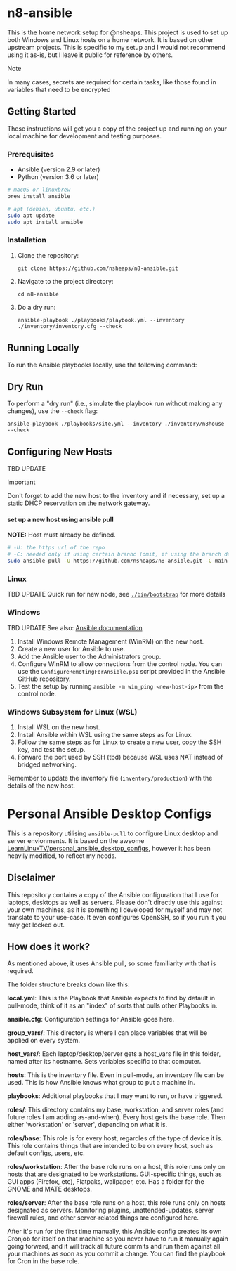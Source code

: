 # n8-ansible

This is the home network setup for @nsheaps. This project is used to set up both Windows and Linux hosts on a home network. It is based on other upstream projects. This is specific to my setup and I would not recommend using it as-is, but I leave it public for reference by others.

> [!NOTE]
> In many cases, secrets are required for certain tasks, like those found in variables that need to be encrypted 

## Getting Started

These instructions will get you a copy of the project up and running on your local machine for development and testing purposes.

### Prerequisites

- Ansible (version 2.9 or later)
- Python (version 3.6 or later)

```bash
# macOS or linuxbrew
brew install ansible

# apt (debian, ubuntu, etc.)
sudo apt update
sudo apt install ansible
```

### Installation

1. Clone the repository:
    ```
    git clone https://github.com/nsheaps/n8-ansible.git
    ```
2. Navigate to the project directory:
    ```
    cd n8-ansible
    ```
3. Do a dry run:
    ```
    ansible-playbook ./playbooks/playbook.yml --inventory ./inventory/inventory.cfg --check
    ```

## Running Locally

To run the Ansible playbooks locally, use the following command:

## Dry Run

To perform a "dry run" (i.e., simulate the playbook run without making any changes), use the `--check` flag:

`ansible-playbook ./playbooks/site.yml --inventory ./inventory/n8house --check`

## Configuring New Hosts
TBD UPDATE
> [!IMPORTANT]
> Don't forget to add the new host to the inventory and if necessary, set up a static DHCP reservation on the network gateway.

#### set up a new host using ansible pull
**NOTE:** Host must already be defined.

```sh
# -U: the https url of the repo
# -C: needed only if using certain branhc (omit, if using the branch defined in the config)
sudo ansible-pull -U https://github.com/nsheaps/n8-ansible.git -C main
```


### Linux
TBD UPDATE
Quick run for new node, see [`./bin/bootstrap`](./bin/bootstrap) for more details

### Windows
TBD UPDATE
See also: [Ansible documentation](https://docs.ansible.com/ansible/latest/user_guide/windows_setup.html)

1. Install Windows Remote Management (WinRM) on the new host.
2. Create a new user for Ansible to use.
3. Add the Ansible user to the Administrators group.
4. Configure WinRM to allow connections from the control node. You can use the `ConfigureRemotingForAnsible.ps1` script provided in the Ansible GitHub repository.
5. Test the setup by running `ansible -m win_ping <new-host-ip>` from the control node.

### Windows Subsystem for Linux (WSL)

1. Install WSL on the new host.
2. Install Ansible within WSL using the same steps as for Linux.
3. Follow the same steps as for Linux to create a new user, copy the SSH key, and test the setup.
4. Forward the port used by SSH (tbd) because WSL uses NAT instead of bridged networking.

Remember to update the inventory file (`inventory/production`) with the details of the new host.

# Personal Ansible Desktop Configs

This is a repository utilising `ansible-pull` to configure Linux desktop and server envionments. 
It is based on the awsome [LearnLinuxTV/personal_ansible_desktop_configs](https://github.com/LearnLinuxTV/personal_ansible_desktop_configs), however it has been heavily modified, to reflect my needs.

## Disclaimer
This repository contains a copy of the Ansible configuration that I use for laptops, desktops as well as servers.
Please don't directly use this against your own machines, as it is something I developed for myself and may not translate to your use-case. It even configures OpenSSH, so if you run it you may get locked out. 

## How does it work?
As mentioned above, it uses Ansible pull, so some familiarity with that is required.

The folder structure breaks down like this:

**local.yml**: This is the Playbook that Ansible expects to find by default in pull-mode, think of it as an "index" of sorts that pulls other Playbooks in.


**ansible.cfg**: Configuration settings for Ansible goes here.


**group_vars/**: This directory is where I can place variables that will be applied on every system.


**host_vars/**: Each laptop/desktop/server gets a host_vars file in this folder, named after its hostname. Sets variables specific to that computer.


**hosts**: This is the inventory file. Even in pull-mode, an inventory file can be used. This is how Ansible knows what group to put a machine in.


**playbooks**: Additional playbooks that I may want to run, or have triggered.


**roles/**: This directory contains my base, workstation, and server roles (and future roles I am adding as-and-when). Every host gets the base role. Then either 'workstation' or 'server', depending on what it is.

**roles/base**: This role is for every host, regardles of the type of device it is. This role contains things that are intended to be on every host, such as default configs, users, etc.

**roles/workstation**: After the base role runs on a host, this role runs only on hosts that are designated to be workstations. GUI-specific things, such as GUI apps (Firefox, etc), Flatpaks, wallpaper, etc. Has a folder for the GNOME and MATE desktops.

**roles/server**: After the base role runs on a host, this role runs only on hosts designated as servers. Monitoring plugins, unattended-updates, server firewall rules, and other server-related things are configured here.

After it's run for the first time manually, this Ansible config creates its own Cronjob for itself on that machine so you never have to run it manually again going forward, and it will track all future commits and run them against all your machines as soon as you commit a change. You can find the playbook for Cron in the base role.
